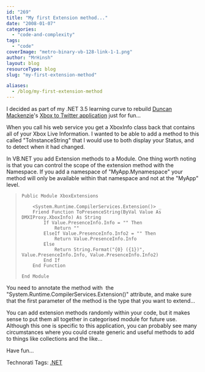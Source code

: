 ```yaml
---
id: "269"
title: "My first Extension method..."
date: "2008-01-07"
categories:
  - "code-and-complexity"
tags:
  - "code"
coverImage: "metro-binary-vb-128-link-1-1.png"
author: "MrHinsh"
layout: blog
resourceType: blog
slug: "my-first-extension-method"

aliases:
  - /blog/my-first-extension-method
---
```


I decided as part of my .NET 3.5 learning curve to rebuild [Duncan Mackenzie](http://duncanmackenzie.net/blog/connect-your-xbox-360-gamertag-to-twitter/default.aspx)'s [Xbox to Twitter application](http://www.duncanmackenzie.net/blog/using-the-xbox-to-twitter-app-please-update-your-client/default.aspx) just for fun...

When you call his web service you get a XboxInfo class back that contains all of your Xbox Live Information. I wanted to be able to add a method to this called "ToInstanceString" that I would use to both display your Status, and to detect when it had changed.

In VB.NET you add Extension methods to a Module. One thing worth noting is that you can control the scope of the extension method with the Namespace. If you add a namespace of "MyApp.Mynamespace" your method will only be available within that namespace and not at the "MyApp" level.

> ```
> Public Module XboxExtensions
>
>     <System.Runtime.CompilerServices.Extension()> _
>     Friend Function ToPresenceString(ByVal Value As DMXIProxy.XboxInfo) As String
>         If Value.PresenceInfo.Info = "" Then
>             Return ""
>         ElseIf Value.PresenceInfo.Info2 = "" Then
>             Return Value.PresenceInfo.Info
>         Else
>             Return String.Format("{0} ({1})", Value.PresenceInfo.Info, Value.PresenceInfo.Info2)
>         End If
>     End Function
>
> End Module
> ```

You need to annotate the method with  the "System.Runtime.CompilerServices.Extension()" attribute, and make sure that the first parameter of the method is the type that you want to extend...

You can add extension methods randomly within your code, but it makes sense to put them all together in categorised module for future use. Although this one is specific to this application, you can probably see many circumstances where you could create generic and useful methods to add to things like collections and the like...

Have fun...

Technorati Tags: [.NET](http://technorati.com/tags/.NET)

